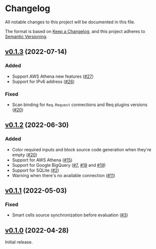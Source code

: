 # Changelog

All notable changes to this project will be documented in this file.

The format is based on [Keep a Changelog](https://keepachangelog.com/en/1.0.0/),
and this project adheres to [Semantic Versioning](https://semver.org/spec/v2.0.0.html).

## [v0.1.3](https://github.com/livebook-dev/kino_db/tree/v0.1.3) (2022-07-14)

### Added

- Support AWS Athena new features ([#27](https://github.com/livebook-dev/kino_db/pull/27))
- Support for IPv6 address ([#26](https://github.com/livebook-dev/kino_db/pull/26))

### Fixed

- Scan binding for `Req.Request` connections and Req plugins versions ([#20](https://github.com/livebook-dev/kino_db/pull/20))

## [v0.1.2](https://github.com/livebook-dev/kino_db/tree/v0.1.2) (2022-06-30)

### Added

- Color required inputs and block source code generation when they're empty ([#20](https://github.com/livebook-dev/kino_db/pull/20))
- Support for AWS Athena ([#15](https://github.com/livebook-dev/kino_db/pull/15))
- Support for Google BigQuery ([#7](https://github.com/livebook-dev/kino_db/pull/7), [#18](https://github.com/livebook-dev/kino_db/pull/18) and [#19](https://github.com/livebook-dev/kino_db/pull/19))
- Support for SQLite ([#2](https://github.com/livebook-dev/kino_db/pull/2))
- Warning when there's no available connection ([#11](https://github.com/livebook-dev/kino_db/pull/11))

## [v0.1.1](https://github.com/livebook-dev/kino_db/tree/v0.1.1) (2022-05-03)

### Fixed

- Smart cells source synchronization before evaluation ([#3](https://github.com/livebook-dev/kino_db/pull/3))

## [v0.1.0](https://github.com/livebook-dev/kino_db/tree/v0.1.0) (2022-04-28)

Initial release.
